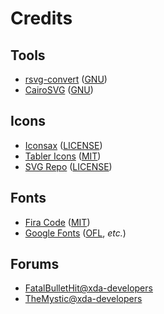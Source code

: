 # Credits

## Tools

- [rsvg-convert](https://gitlab.gnome.org/GNOME/librsvg) ([GNU](https://gitlab.gnome.org/GNOME/librsvg/-/raw/main/COPYING.LIB))
- [CairoSVG](https://github.com/Kozea/CairoSVG) ([GNU](https://raw.githubusercontent.com/Kozea/CairoSVG/main/LICENSE))

## Icons

- [Iconsax](https://github.com/glenthemes/iconsax) ([LICENSE](https://iconsax.io/#license))
- [Tabler Icons](https://github.com/tabler/tabler-icons) ([MIT](https://github.com/tabler/tabler-icons/blob/master/LICENSE))
- [SVG Repo](https://www.svgrepo.com) ([LICENSE](https://www.svgrepo.com/page/licensing/))

## Fonts

- [Fira Code](https://github.com/tonsky/FiraCode) ([MIT](https://github.com/tonsky/FiraCode/blob/master/LICENSE))
- [Google Fonts](https://fonts.google.com/) ([OFL](https://scripts.sil.org/cms/scripts/page.php?site_id=nrsi&id=OFL), _etc._)

## Forums

- [FatalBulletHit@xda-developers](https://forum.xda-developers.com/t/mixplorer-q-a-and-faq-user-manual.3308582/post-78541319)
- [TheMystic@xda-developers](https://forum.xda-developers.com/t/tutorial-mixplorer-themes-skins-how-to-make-them.4202319/)
